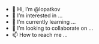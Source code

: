 - 👋 Hi, I’m @lopatkov
- 👀 I’m interested in ...
- 🌱 I’m currently learning ...
- 💞️ I’m looking to collaborate on ...
- 📫 How to reach me ...

<!---
lopatkov/lopatkov is a ✨ special ✨ repository because its `README.md` (this file) appears on your GitHub profile.
You can click the Preview link to take a look at your changes.
--->
